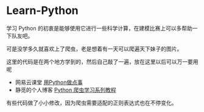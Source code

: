 # Learn-Python

学习 Python 的初衷是能够使用它进行一些科学计算，在建模比赛上可以多帮助一下队友吧。

可是没学多久就喜欢上了爬虫，老是想着有一天可以爬遍天下妹子的图片。

这里的代码是在两个地方学到的，然后自己敲了一遍，放在这里以后可以万一要用呢
- 网易云课堂 [用Python做点事](http://study.163.com/course/courseMain.htm?courseId=1000035)
- 静觅的个人博客 [Python 爬虫学习系列教程](http://cuiqingcai.com/1052.html)

有些代码做了小小修改，因为爬虫需要适配的正则表达式也在不停变化。
